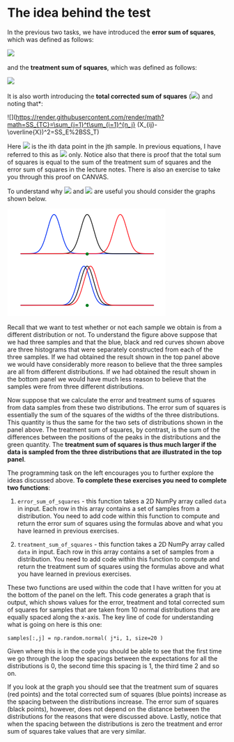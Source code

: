 # The idea behind the test

In the previous two tasks, we have introduced the __error sum of squares__, which was defined as follows:

![](https://render.githubusercontent.com/render/math?math=SS_E=\sum_{j=1}^t(n_j-1)S_j^2\qquad\textrm{where}S_j^2=\frac{n_j}{n_j-1}\left[\frac{1}{n_j}\sum_{i=1}^{n_j}X_i^2-\left(\frac{1}{n_j}\sum_{i=1}^{n_j}X_i\right)^2\right])

and the __treatment sum of squares__, which was defined as follows:

![](https://render.githubusercontent.com/render/math?math=SS_T=\sum_{j=1}^t\sum_{i=1}^{n_j}(\overline{X}_j-\overline{X})^2\qquad\textrm{where}\qquad\overline{X}_j=\frac{1}{n_j}\sum_{i=1}^{n_j}X_i\qquad\textrm{and}\qquad\overline{X}=\frac{1}{t}\sum_{j=1}^t\overline{X}_j)

It is also worth introducing the __total corrected sum of squares__ (![](https://render.githubusercontent.com/render/math?math=SS_{TC})) and noting that*:

![](https://render.githubusercontent.com/render/math?math=SS_{TC}=\sum_{j=1}^t\sum_{i=1}^{n_j} (X_{ij}-\overline{X})^2=SS_E%2BSS_T)

Here ![](https://render.githubusercontent.com/render/math?math=X_{ij}) is the ith data point in the jth sample.  In previous equations, I have referred to this as ![](https://render.githubusercontent.com/render/math?math=X_i) only.  Notice also that there is proof that the total sum of squares is equal to the sum of the treatment sum of squares and the error sum of squares in the lecture notes.  There is also an exercise to take you through this proof on CANVAS. 

To understand why ![](https://render.githubusercontent.com/render/math?math=SS_E) and ![](https://render.githubusercontent.com/render/math?math=SS_T) are useful you should consider the graphs shown below. 

![](graphs.png)

Recall that we want to test whether or not each sample we obtain is from a different distribution or not.  To understand the figure above suppose that we had three samples and that the blue, black and red curves shown above are three histograms that were separately constructed from each of the three samples.  If we had obtained the result shown in the top panel above we would have considerably more reason to believe that the three samples are all from different distributions.  If we had obtained the result shown in the bottom panel we would have much less reason to believe that the samples were from three different distributions.

Now suppose that we calculate the error and treatment sums of squares from data samples from these two distributions.  The error sum of squares is essentially the sum of the squares of the widths of the three distributions.  This quantity is thus the same for the two sets of distributions shown in the panel above.  The treatment sum of squares, by contrast, is the sum of the differences between the positions of the peaks in the distributions and the green quantity.  The __treatment sum of squares is thus much larger if the data is sampled from the three distributions that are illustrated in the top panel__.

The programming task on the left encourages you to further explore the ideas discussed above.  __To complete these exercises you need to complete two functions__:

1. `error_sum_of_squares` - this function takes a 2D NumPy array called `data` in input.  Each row in this array contains a set of samples from a distribution.  You need to add code within this function to compute and return the error sum of squares using the formulas above and what you have learned in previous exercises.

2. `treatment_sum_of_squares` - this function takes a 2D NumPy array called `data` in input.  Each row in this array contains a set of samples from a distribution.  You need to add code within this function to compute and return the treatment sum of squares using the formulas above and what you have learned in previous exercises.

These two functions are used within the code that I have written for you at the bottom of the panel on the left.  This code generates a graph that is output, which shows values for the error, treatment and total corrected sum of squares for samples that are taken from 10 normal distributions that are equally spaced along the x-axis.  The key line of code for understanding what is going on here is this one:

````
samples[:,j] = np.random.normal( j*i, 1, size=20 )
````

Given where this is in the code you should be able to see that the first time we go through the loop the spacings between the expectations for all the distributions is 0, the second time this spacing is 1, the third time 2 and so on. 

If you look at the graph you should see that the treatment sum of squares (red points) and the total corrected sum of squares (blue points) increase as the spacing between the distributions increase.  The error sum of squares (black points), however, does not depend on the distance between the distributions for the reasons that were discussed above.  Lastly, notice that when the spacing between the distributions is zero the treatment and error sum of squares take values that are very similar.
